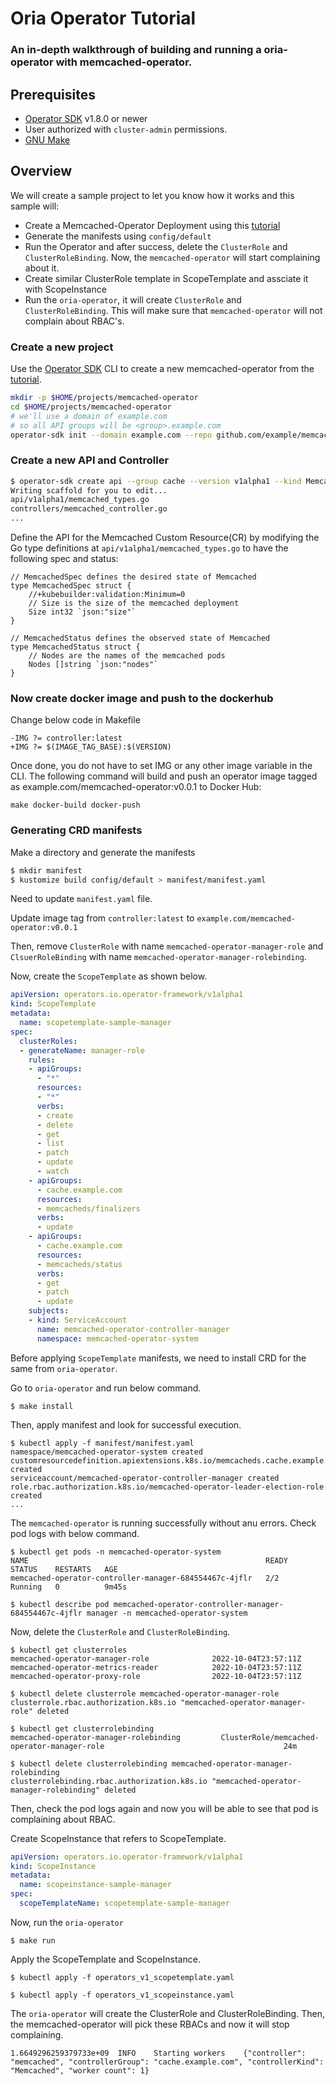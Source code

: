 # Oria Operator Tutorial
### An in-depth walkthrough of building and running a oria-operator with memcached-operator.

## Prerequisites

- [Operator SDK](https://sdk.operatorframework.io/docs/installation/) v1.8.0 or newer
- User authorized with `cluster-admin` permissions.
- [GNU Make](https://www.gnu.org/software/make/)

## Overview

We will create a sample project to let you know how it works and this sample will:

- Create a Memcached-Operator Deployment using this [tutorial](https://sdk.operatorframework.io/docs/building-operators/golang/tutorial/)
- Generate the manifests using `config/default`
- Run the Operator and after success, delete the `ClusterRole` and `ClusterRoleBinding`. Now, the `memcached-operator` will start complaining about it.
- Create similar ClusterRole template in ScopeTemplate and assciate it with ScopeInstance
- Run the `oria-operator`, it will create `ClusterRole` and `ClusterRoleBinding`. This will make sure that `memcached-operator` will not complain about RBAC's. 

### Create a new project

Use the [Operator SDK](https://sdk.operatorframework.io/docs/installation/) CLI to create a new memcached-operator from the [tutorial](https://sdk.operatorframework.io/docs/building-operators/golang/tutorial/).


```sh
mkdir -p $HOME/projects/memcached-operator
cd $HOME/projects/memcached-operator
# we'll use a domain of example.com
# so all API groups will be <group>.example.com
operator-sdk init --domain example.com --repo github.com/example/memcached-operator
```

### Create a new API and Controller 

```sh
$ operator-sdk create api --group cache --version v1alpha1 --kind Memcached --resource --controller
Writing scaffold for you to edit...
api/v1alpha1/memcached_types.go
controllers/memcached_controller.go
...
```

Define the API for the Memcached Custom Resource(CR) by modifying the Go type definitions at `api/v1alpha1/memcached_types.go` to have the following spec and status:

```
// MemcachedSpec defines the desired state of Memcached
type MemcachedSpec struct {
	//+kubebuilder:validation:Minimum=0
	// Size is the size of the memcached deployment
	Size int32 `json:"size"`
}

// MemcachedStatus defines the observed state of Memcached
type MemcachedStatus struct {
	// Nodes are the names of the memcached pods
	Nodes []string `json:"nodes"`
}
```

### Now create docker image and push to the dockerhub

Change below code in Makefile

```
-IMG ?= controller:latest
+IMG ?= $(IMAGE_TAG_BASE):$(VERSION)
```

Once done, you do not have to set IMG or any other image variable in the CLI. The following command will build and push an operator image tagged as example.com/memcached-operator:v0.0.1 to Docker Hub:

```
make docker-build docker-push
```

### Generating CRD manifests 

Make a directory and generate the manifests

```sh
$ mkdir manifest
$ kustomize build config/default > manifest/manifest.yaml
```

Need to update `manifest.yaml` file.

Update image tag from `controller:latest` to `example.com/memcached-operator:v0.0.1`

Then, remove `ClusterRole` with name `memcached-operator-manager-role` and `ClsuerRoleBinding` with name `memcached-operator-manager-rolebinding`.

Now, create the `ScopeTemplate` as shown below.

```yaml
apiVersion: operators.io.operator-framework/v1alpha1
kind: ScopeTemplate
metadata:
  name: scopetemplate-sample-manager
spec:
  clusterRoles:
  - generateName: manager-role
    rules:
    - apiGroups:
      - "*"
      resources:
      - "*"
      verbs:
      - create
      - delete
      - get
      - list
      - patch
      - update
      - watch
    - apiGroups:
      - cache.example.com
      resources:
      - memcacheds/finalizers
      verbs:
      - update
    - apiGroups:
      - cache.example.com
      resources:
      - memcacheds/status
      verbs:
      - get
      - patch
      - update
    subjects:
    - kind: ServiceAccount
      name: memcached-operator-controller-manager
      namespace: memcached-operator-system
```

Before applying `ScopeTemplate` manifests, we need to install CRD for the same from `oria-operator`.

Go to `oria-operator` and run below command.

```
$ make install
```

Then, apply manifest and look for successful execution.

```
$ kubectl apply -f manifest/manifest.yaml
namespace/memcached-operator-system created
customresourcedefinition.apiextensions.k8s.io/memcacheds.cache.example.com created
serviceaccount/memcached-operator-controller-manager created
role.rbac.authorization.k8s.io/memcached-operator-leader-election-role created
...
```

The `memcached-operator` is running successfully without anu errors. Check pod logs with below command.


```
$ kubectl get pods -n memcached-operator-system
NAME                                                     READY   STATUS    RESTARTS   AGE
memcached-operator-controller-manager-684554467c-4jflr   2/2     Running   0          9m45s

$ kubectl describe pod memcached-operator-controller-manager-684554467c-4jflr manager -n memcached-operator-system
```

Now, delete the `ClusterRole` and `ClusterRoleBinding`.

```
$ kubectl get clusterroles  
memcached-operator-manager-role              2022-10-04T23:57:11Z
memcached-operator-metrics-reader            2022-10-04T23:57:11Z
memcached-operator-proxy-role                2022-10-04T23:57:11Z

$ kubectl delete clusterrole memcached-operator-manager-role
clusterrole.rbac.authorization.k8s.io "memcached-operator-manager-role" deleted

$ kubectl get clusterrolebinding
memcached-operator-manager-rolebinding         ClusterRole/memcached-operator-manager-role                                        24m

$ kubectl delete clusterrolebinding memcached-operator-manager-rolebinding
clusterrolebinding.rbac.authorization.k8s.io "memcached-operator-manager-rolebinding" deleted
```

Then, check the pod logs again and now you will be able to see that pod is 
complaining about RBAC.



Create ScopeInstance that refers to ScopeTemplate.

```yaml
apiVersion: operators.io.operator-framework/v1alpha1
kind: ScopeInstance
metadata:
  name: scopeinstance-sample-manager
spec:
  scopeTemplateName: scopetemplate-sample-manager
```

Now, run the `oria-operator`

```
$ make run
```

Apply the ScopeTemplate and ScopeInstance.

```
$ kubectl apply -f operators_v1_scopetemplate.yaml

$ kubectl apply -f operators_v1_scopeinstance.yaml
```

The `oria-operator` will create the ClusterRole and ClusterRoleBinding. Then, the memcached-operator will pick these RBACs and now it will stop complaining.

```
1.6649296259379733e+09	INFO	Starting workers	{"controller": "memcached", "controllerGroup": "cache.example.com", "controllerKind": "Memcached", "worker count": 1}
```